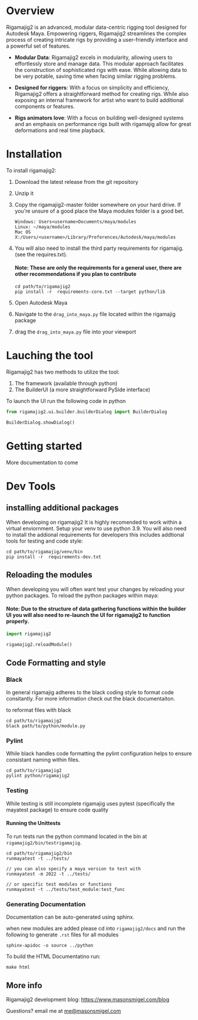 # Overview

Rigamajig2 is an advanced, modular data-centric rigging tool designed for Autodesk Maya. Empowering
riggers, Rigamajig2 streamlines the complex process of creating intricate rigs by providing a
user-friendly interface and a powerful set of features.

- **Modular Data**: Rigamajig2 excels in modularity, allowing users to effortlessly store and manage data. This
  modular approach facilitates the construction of sophisticated rigs with ease. While allowing data to be very potable,
  saving time when facing similar rigging problems.


- **Designed for riggers**: With a focus on simplicity and efficiency, Rigamajig2 offers a straightforward method for
  creating rigs. While also exposing an internal framework for artist who want to build additional components or
  features.


- **Rigs animators love**: With a focus on building well-designed systems and an emphasis on performance rigs built with
  rigamajig allow for great deformations and real time playback.

# Installation

To install rigamajig2:

1. Download the latest release from the git repository
2. Unzip it
3. Copy the rigamajig2-master folder somewhere on your hard drive.
   If you're unsure of a good place the Maya modules folder is a good bet.

    ```
    Windows: Users<username>Documents/maya/modules
    Linux: ~/maya/modules
    Mac OS X:/Users/<username>/Library/Preferences/Autodesk/maya/modules
    ```

4. You will also need to install the third party requirements for rigamajig. (see the requires.txt).

   #### Note: These are only the requirements for a  general user, there are other recommendations if you plan to contribute

    ```commandline
    cd path/to/rigamajig2 
    pip install -r  requirements-core.txt --target python/lib
    ```

5. Open Autodesk Maya
6. Navigate to the `drag_into_maya.py` file located within the rigamajig package
7. drag the `drag_into_maya.py` file into your viewport

# Lauching the tool

Rigamajig2 has two methods to utilize the tool:

1. The framework (available through python)
2. The BuilderUI (a more straightforward PySide interface)

To launch the UI run the following code in python

```python
from rigamajig2.ui.builder.builderDialog import BuilderDialog

BuilderDialog.showDialog()
```

# Getting started

More documentation to come

# Dev Tools

## installing additional packages

When developing on rigamajig2 It is highly recomended to work within a virtual enviornment.
Setup your venv to use python 3.9. You will also need to install the addional requirements for developers
this includes addtional tools for testing and code style:

```
cd path/to/rigamajig/venv/bin
pip install -r  requirements-dev.txt 
```

## Reloading the modules

When developing you will often want test your changes by reloading your python packages.
To reload the python packages within maya:

#### Note: Due to the structure of data gathering functions within the builder UI you will also need to re-launch the UI for rigamajig2 to function properly.

```python 
import rigamajig2

rigamajig2.reloadModule()
```

## Code Formatting and style

### Black

In general rigamajig adheres to the black coding style to format code consitantly. For more information check out the
black documentaiton.

to reformat files with black

```commandline
cd path/to/rigamaijg2
black path/to/python/module.py
```

### Pylint

While black handles code formatting the pylint configuration helps to ensure consistant naming within files.

```commandline
cd path/to/rigamajig2 
pylint python/rigamajig2
```

### Testing

While testing is still incomplete rigamajig uses pytest (specifically the mayatest package) to ensure code quality

#### Running the Unittests

To run tests run the python command
located in the bin at `rigamajig2/bin/testrigamajig`.

```commandline
cd path/to/rigamajig2/bin 
runmayatest -t ../tests/

// you can also specify a maya version to test with
runmayatest -m 2022 -t ../tests/

// or specific test modules or functions
runmayatest -t ../tests/test_module:test_func
```

### Generating Documentation

Documentation can be auto-generated using sphinx.

when new modules are added please cd into `rigamajig2/docs` and run the following to generate `.rst` files for all
modules

```commandline
sphinx-apidoc -o source ../python
```

To build the HTML Documentatino run:

```commandline
make html
```

## More info

Rigamajig2 development blog:
https://www.masonsmigel.com/blog

Questions?
email me at me@masonsmigel.com
